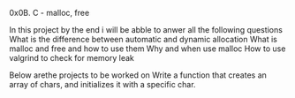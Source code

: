 0x0B. C - malloc, free

In this project by the end i will be abble to anwer all the following questions
        What is the difference between automatic and dynamic allocation
        What is malloc and free and how to use them
        Why and when use malloc
        How to use valgrind to check for memory leak

Below arethe projects to be worked on
        Write a function that creates an array of chars, 
and initializes it with a specific char.


